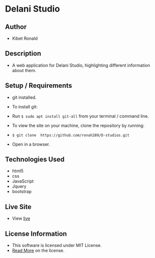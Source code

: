 # Delani Studio

## Author

* Kibet Ronald  

## Description

* A web application for Delani Studio, highlighting different information about them.

## Setup / Requirements

* git installed.  
* To install git:
* Run `$ sudo apt install git-all` from your terminal / command line.
* To view the site on your machine, clone the repository by running:

* `$ git clone  https://github.com/ronah289/D-studios.git`

* Open in a browser.

## Technologies Used

* html5
* css
* JavaScript
* Jquery
* bootstrap

## Live Site

* View [live](https://ronah289.github.io/D-studios/index.html)

## License Information

* This software is licensed under MIT License.
* [Read More](https://choosealicense.com/licenses/mit/) on the license.
